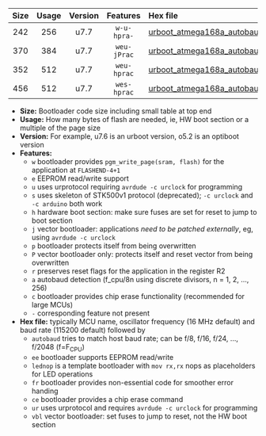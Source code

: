 |Size|Usage|Version|Features|Hex file|
|:-:|:-:|:-:|:-:|:--|
|242|256|u7.7|`w-u-hpra-`|[urboot_atmega168a_autobaud_lednop_ur.hex](https://raw.githubusercontent.com/stefanrueger/urboot.hex/main/mcus/atmega168a/autobaud/urboot_atmega168a_autobaud_lednop_ur.hex)|
|370|384|u7.7|`weu-jPrac`|[urboot_atmega168a_autobaud_ee_lednop_fr_ce_ur_vbl.hex](https://raw.githubusercontent.com/stefanrueger/urboot.hex/main/mcus/atmega168a/autobaud/urboot_atmega168a_autobaud_ee_lednop_fr_ce_ur_vbl.hex)|
|352|512|u7.7|`weu-hprac`|[urboot_atmega168a_autobaud_ee_lednop_fr_ce_ur.hex](https://raw.githubusercontent.com/stefanrueger/urboot.hex/main/mcus/atmega168a/autobaud/urboot_atmega168a_autobaud_ee_lednop_fr_ce_ur.hex)|
|456|512|u7.7|`wes-hprac`|[urboot_atmega168a_autobaud_ee_lednop_fr_ce.hex](https://raw.githubusercontent.com/stefanrueger/urboot.hex/main/mcus/atmega168a/autobaud/urboot_atmega168a_autobaud_ee_lednop_fr_ce.hex)|

- **Size:** Bootloader code size including small table at top end
- **Usage:** How many bytes of flash are needed, ie, HW boot section or a multiple of the page size
- **Version:** For example, u7.6 is an urboot version, o5.2 is an optiboot version
- **Features:**
  + `w` bootloader provides `pgm_write_page(sram, flash)` for the application at `FLASHEND-4+1`
  + `e` EEPROM read/write support
  + `u` uses urprotocol requiring `avrdude -c urclock` for programming
  + `s` uses skeleton of STK500v1 protocol (deprecated); `-c urclock` and `-c arduino` both work
  + `h` hardware boot section: make sure fuses are set for reset to jump to boot section
  + `j` vector bootloader: applications *need to be patched externally*, eg, using `avrdude -c urclock`
  + `p` bootloader protects itself from being overwritten
  + `P` vector bootloader only: protects itself and reset vector from being overwritten
  + `r` preserves reset flags for the application in the register R2
  + `a` autobaud detection (f_cpu/8n using discrete divisors, n = 1, 2, ..., 256)
  + `c` bootloader provides chip erase functionality (recommended for large MCUs)
  + `-` corresponding feature not present
- **Hex file:** typically MCU name, oscillator frequency (16 MHz default) and baud rate (115200 default) followed by
  + `autobaud` tries to match host baud rate; can be f/8, f/16, f/24, ..., f/2048 (f=F<sub>CPU</sub>)
  + `ee` bootloader supports EEPROM read/write
  + `lednop` is a template bootloader with `mov rx,rx` nops as placeholders for LED operations
  + `fr` bootloader provides non-essential code for smoother error handing
  + `ce` bootloader provides a chip erase command
  + `ur` uses urprotocol and requires `avrdude -c urclock` for programming
  + `vbl` vector bootloader: set fuses to jump to reset, not the HW boot section
